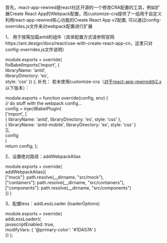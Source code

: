 首先，react-app-rewired是react社区开源的一个修改CRA配置的工具，例如扩展Create React App的Webpack配置，而customize-cra提供了一组用于自定义利用react-app-rewired核心功能的Create React App v2配置, 可以通过config-overrides.js文件来对webpack配置进行扩展 


1、 用于按需加载antd的组件（具体配置方式请参照官网https://ant.design/docs/react/use-with-create-react-app-cn，这里只对config-overrides.js文件说明）

module.exports = override(    
    fixBabelImports('import', {        
        libraryName: 'antd',        
        libraryDirectory: 'es',       
        style: 'css'
    })
);
    补充： 若未使用customize-cra（对于react-app-rewired@2.x 以下版本）：

module.exports = function override(config, env) {    
    // do stuff with the webpack config...    
    config = injectBabelPlugin(        
        ['import', [            
            { 
                libraryName: 'antd', 
                libraryDirectory: 'es', 
                style: 'css' 
            },            
            { 
                libraryName: 'antd-mobile', 
                libraryDirectory: 'es', 
                style: 'css' 
            }        
        ]],        
        config    
    )    
    return config;
};


2、设置绝对路径：addWebpackAlias

module.exports = override(    
    addWebpackAlias({        
        ["mock"]: path.resolve(__dirname, "src/mock"),        
        ["containers"]: path.resolve(__dirname, "src/containers"),        
        ["components"]: path.resolve(__dirname, "src/components")   
    })
)


3、配置less：addLessLoader (loaderOptions)

module.exports = override(    
    addLessLoader({        
        javascriptEnabled: true,        
        modifyVars: { 
            '@primary-color': '#1DA57A' 
        }    
    })
);
